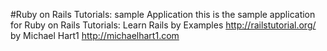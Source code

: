 #Ruby on Rails Tutorials: sample Application
this is the sample application for Ruby on Rails Tutorials:
Learn Rails by Examples http://railstutorial.org/ by Michael Hart1
http://michaelhart1.com